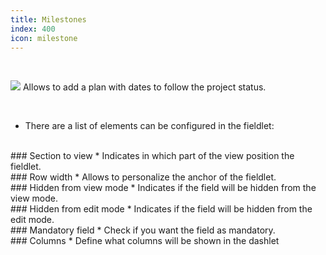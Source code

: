 ```yaml
---
title: Milestones
index: 400
icon: milestone
---
```


    
<br />

<img src="/static/images/icons/milestone.png" /> Allows to add a plan with dates to follow the project status.

<br />

* There are a list of elements can be configured in the fieldlet:

<br />
### Section to view
* Indicates in which part of the view position the fieldlet.

<br />
### Row width
* Allows to personalize the anchor of the fieldlet.

<br />
### Hidden from view mode
* Indicates if the field will be hidden from the view mode.

<br />
### Hidden from edit mode
* Indicates if the field will be hidden from the edit mode.

<br />
### Mandatory field
* Check if you want the field as mandatory.

<br />
### Columns
* Define what columns will be shown in the dashlet
